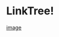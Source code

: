 # LinkTree!

[image](https://user-images.githubusercontent.com/112831848/190651153-eaf762b1-d593-4d6d-bf18-573ebbf6be48.png)
